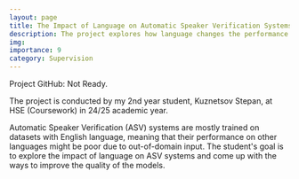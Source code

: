 ```yaml
---
layout: page
title: The Impact of Language on Automatic Speaker Verification Systems
description: The project explores how language changes the performance of a speaker verification system and aims to develop a system for non-English language.
img:
importance: 9
category: Supervision
---
```


Project GitHub: Not Ready.

The project is conducted by my 2nd year student, Kuznetsov Stepan, at HSE (Coursework) in 24/25 academic year. 

Automatic Speaker Verification (ASV) systems are mostly trained on datasets with English language, meaning that their performance on other languages might be poor due to out-of-domain input. The student's goal is to explore the impact of language on ASV systems and come up with the ways to improve the quality of the models. 